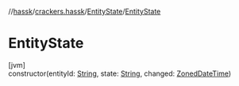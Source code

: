 //[hassk](../../../index.md)/[crackers.hassk](../index.md)/[EntityState](index.md)/[EntityState](-entity-state.md)

# EntityState

[jvm]\
constructor(entityId: [String](https://kotlinlang.org/api/latest/jvm/stdlib/kotlin/-string/index.html), state: [String](https://kotlinlang.org/api/latest/jvm/stdlib/kotlin/-string/index.html), changed: [ZonedDateTime](https://docs.oracle.com/javase/8/docs/api/java/time/ZonedDateTime.html))
